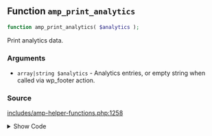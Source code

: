 ## Function `amp_print_analytics`

```php
function amp_print_analytics( $analytics );
```

Print analytics data.

### Arguments

* `array|string $analytics` - Analytics entries, or empty string when called via wp_footer action.

### Source

[includes/amp-helper-functions.php:1258](TODO)

<details>
<summary>Show Code</summary>

```php
<php ?>```

</details>
